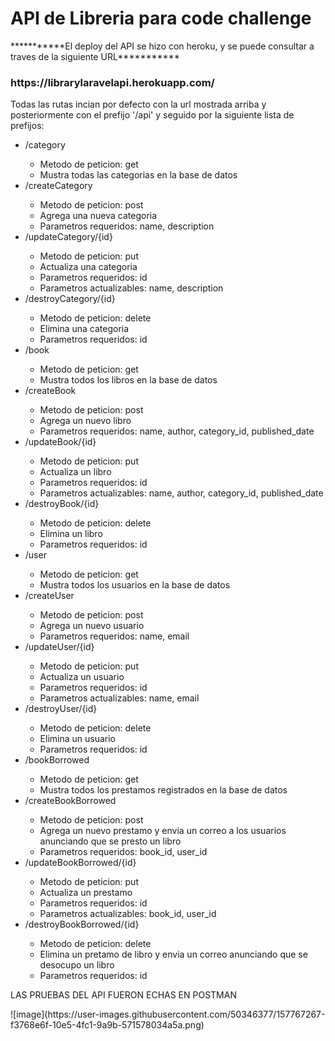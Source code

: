 <h1>API de Libreria para code challenge</h1>
<p>***********El deploy del API se hizo con heroku, y se puede consultar a traves de la siguiente URL***********</p>
<h3>https://librarylaravelapi.herokuapp.com/</h3>

<p>Todas las rutas incian por defecto con la url mostrada arriba y posteriormente con el prefijo '/api' y seguido por la siguiente lista de prefijos:</p>
<ul>
    <li>/category</li>
    <ul>
        <li>Metodo de peticion: get</li>
        <li>Mustra todas las categorias en la base de datos</li>
    </ul>
    <li>/createCategory</li>
    <ul>
        <li>Metodo de peticion: post</li>
        <li>Agrega una nueva categoria</li>
        <li>Parametros requeridos: name, description</li>
    </ul>
    <li>/updateCategory/{id}</li>
    <ul>
        <li>Metodo de peticion: put</li>
        <li>Actualiza una categoria</li>
        <li>Parametros requeridos: id</li>
        <li>Parametros actualizables: name, description</li>
    </ul>
    <li>/destroyCategory/{id}</li>
    <ul>
        <li>Metodo de peticion: delete</li>
        <li>Elimina una categoria</li>
        <li>Parametros requeridos: id</li>
    </ul>
    <li>/book</li>
    <ul>
        <li>Metodo de peticion: get</li>
        <li>Mustra todos los libros en la base de datos</li>
    </ul>
    <li>/createBook</li>
    <ul>
        <li>Metodo de peticion: post</li>
        <li>Agrega un nuevo libro</li>
        <li>Parametros requeridos: name, author, category_id, published_date</li>
    </ul>
    <li>/updateBook/{id}</li>
    <ul>
        <li>Metodo de peticion: put</li>
        <li>Actualiza un libro</li>
        <li>Parametros requeridos: id</li>
        <li>Parametros actualizables: name, author, category_id, published_date</li>
    </ul>
    <li>/destroyBook/{id}</li>
    <ul>
        <li>Metodo de peticion: delete</li>
        <li>Elimina un libro</li>
        <li>Parametros requeridos: id</li>
    </ul>
    <li>/user</li>
    <ul>
        <li>Metodo de peticion: get</li>
        <li>Mustra todos los usuarios en la base de datos</li>
    </ul>
    <li>/createUser</li>
    <ul>
        <li>Metodo de peticion: post</li>
        <li>Agrega un nuevo usuario</li>
        <li>Parametros requeridos: name, email</li>
    </ul>
    <li>/updateUser/{id}</li>
    <ul>
        <li>Metodo de peticion: put</li>
        <li>Actualiza un usuario</li>
        <li>Parametros requeridos: id</li>
        <li>Parametros actualizables: name, email</li>
    </ul>
    <li>/destroyUser/{id}</li>
    <ul>
        <li>Metodo de peticion: delete</li>
        <li>Elimina un usuario</li>
        <li>Parametros requeridos: id</li>
    </ul>
    <li>/bookBorrowed</li>
    <ul>
        <li>Metodo de peticion: get</li>
        <li>Mustra todos los prestamos registrados en la base de datos</li>
    </ul>
    <li>/createBookBorrowed</li>
    <ul>
        <li>Metodo de peticion: post</li>
        <li>Agrega un nuevo prestamo y envia un correo a los usuarios anunciando que se presto un libro</li>
        <li>Parametros requeridos: book_id, user_id</li>
    </ul>
    <li>/updateBookBorrowed/{id}</li>
    <ul>
        <li>Metodo de peticion: put</li>
        <li>Actualiza un prestamo</li>
        <li>Parametros requeridos: id</li>
        <li>Parametros actualizables: book_id, user_id</li>
    </ul>
    <li>/destroyBookBorrowed/{id}</li>
    <ul>
        <li>Metodo de peticion: delete</li>
        <li>Elimina un pretamo de libro y envia un correo anunciando que se desocupo un libro</li>
        <li>Parametros requeridos: id</li>
    </ul>
</ul>

<p>LAS PRUEBAS DEL API FUERON ECHAS EN POSTMAN</p>
![image](https://user-images.githubusercontent.com/50346377/157767267-f3768e6f-10e5-4fc1-9a9b-571578034a5a.png)

